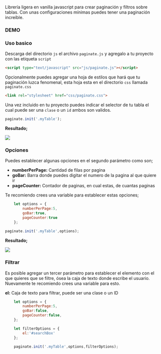 Librería ligera en vanilla javascript para crear paginación y filtros sobre tablas.
Con unas configuraciones mínimas puedes tener una paginación increíble.

### DEMO



### Uso basico

Descarga del directorio `js` el archivo `paginate.js` y agregalo a tu proyecto con las etiqueta `script`

```html
<script type="text/javascript" src="js/paginate.js"></script>
```
Opcionalmente puedes agregar una hoja de estilos que hará que tu paginación luzca fenomenal, esta hoja esta en el directorio `css` llamada `paginate.css`

```html
<link rel="stylesheet" href="css/paginate.css">
```

Una vez incluido en tu proyecto puedes indicar el selector de tu tabla el cual puede ser una `clase` o un `id` ambos son validos.

```javascript
paginate.init('.myTable');
```

**Resultado;**

[![](https://i.imgur.com/v5vfjPZ.png)](https://i.imgur.com/v5vfjPZ.png)

### Opciones

Puedes establecer algunas opciones en el segundo parámetro como son;

- **numberPerPage:** Cantidad de filas por pagina
- **goBar:** Barra donde puedes digitar el numero de la pagina al que quiere ir
- **pageCounter:** Contador de paginas, en cual estas, de cuantas paginas

Te recomiendo crees una variable para establecer estas opciones;

```javascript
    let options = {
        numberPerPage:5, 
        goBar:true, 
        pageCounter:true
    };
	
paginate.init('.myTable',options);
```

**Resultado;**

[![](https://i.imgur.com/CPRiiN2.png)](https://i.imgur.com/CPRiiN2.png)

### Filtrar

Es posible agregar un tercer parámetro para establecer el elemento con el que quieres que se filtre, ósea la caja de texto donde escribe el usuario. Nuevamente te recomiendo crees una variable para esto.

**el:** Caja de texto para filtrar, puede ser una clase o un ID

```javascript
    let options = {
        numberPerPage:5,
        goBar:false, 
        pageCounter:false,
    };

    let filterOptions = {
        el:'#searchBox'
    };

    paginate.init('.myTable',options,filterOptions);
```
